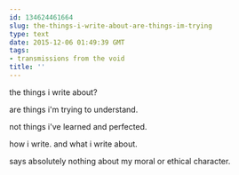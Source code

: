 ```yaml
---
id: 134624461664
slug: the-things-i-write-about-are-things-im-trying
type: text
date: 2015-12-06 01:49:39 GMT
tags:
- transmissions from the void
title: ''
---
```


the things i write about?

are things i'm trying to understand.

not things i've learned and perfected.

how i write. and what i write about.

says absolutely nothing about my moral or ethical character.